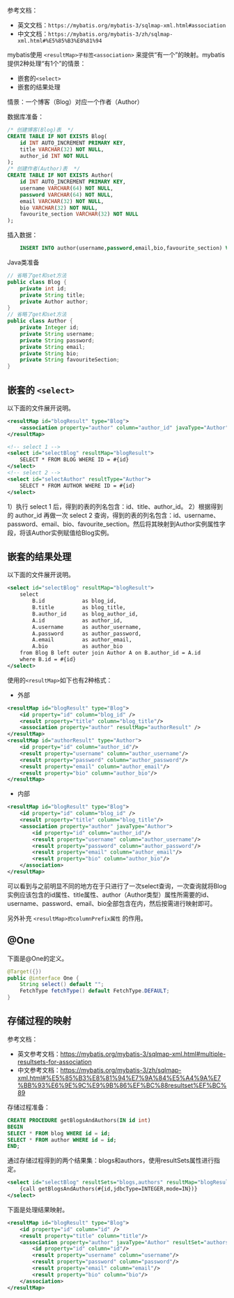 

参考文档：
- 英文文档：`https://mybatis.org/mybatis-3/sqlmap-xml.html#association`
- 中文文档：`https://mybatis.org/mybatis-3/zh/sqlmap-xml.html#%E5%85%B3%E8%81%94`

mybatis使用 `<resultMap>子标签<association>` 来提供“有一个”的映射。mybatis提供2种处理“有1个”的情景：
- 嵌套的`<select>`
- 嵌套的结果处理

情景：一个博客（Blog）对应一个作者（Author）

数据库准备：
```sql
/* 创建博客(Blog)表  */
CREATE TABLE IF NOT EXISTS Blog(
	id INT AUTO_INCREMENT PRIMARY KEY,
	title VARCHAR(32) NOT NULL,
	author_id INT NOT NULL
);
/* 创建作者(Author)表  */
CREATE TABLE IF NOT EXISTS Author(
	id INT AUTO_INCREMENT PRIMARY KEY,
	username VARCHAR(64) NOT NULL,
	password VARCHAR(64) NOT NULL,
	email VARCHAR(32) NOT NULL,
	bio VARCHAR(32) NOT NULL,
	favourite_section VARCHAR(32) NOT NULL
);
```
插入数据：
```sql
	INSERT INTO author(username,password,email,bio,favourite_section) VALUES("小明",123,"123456@qq.com","bio_0","favourite_section_0")
```
Java类准备
```java
// 省略了get和set方法
public class Blog {  
    private int id;  
    private String title;  
    private Author author;  
}
// 省略了get和set方法
public class Author {  
    private Integer id;  
    private String username;  
    private String password;  
    private String email;  
    private String bio;  
    private String favouriteSection;  
}
```

## 嵌套的 `<select>`

以下面的文件展开说明。
```xml
<resultMap id="blogResult" type="Blog">
    <association property="author" column="author_id" javaType="Author" select="selectAuthor"/>
</resultMap>

<!-- select 1 -->
<select id="selectBlog" resultMap="blogResult">
    SELECT * FROM BLOG WHERE ID = #{id}
</select>
<!-- select 2 -->
<select id="selectAuthor" resultType="Author">
    SELECT * FROM AUTHOR WHERE ID = #{id}
</select>
```

1）执行 select 1 后，得到的表的列名包含：id、title、author_id。
2）根据得到的 author_id 再做一次 select 2 查询，得到的表的列名包含：id、username、password、email、bio、favourite_section。然后将其映射到Author实例属性字段，将该Author实例赋值给Blog实例。

## 嵌套的结果处理

以下面的文件展开说明。
```xml
<select id="selectBlog" resultMap="blogResult">
    select
	    B.id            as blog_id,
	    B.title         as blog_title,
	    B.author_id     as blog_author_id,
	    A.id            as author_id,
	    A.username      as author_username,
	    A.password      as author_password,
	    A.email         as author_email,
	    A.bio           as author_bio
    from Blog B left outer join Author A on B.author_id = A.id
    where B.id = #{id}
</select>
```
使用的`<resultMap>`如下也有2种格式：
- 外部
```xml
<resultMap id="blogResult" type="Blog">
    <id property="id" column="blog_id" />
    <result property="title" column="blog_title"/>
    <association property="author" resultMap="authorResult" />
</resultMap>
<resultMap id="authorResult" type="Author">
    <id property="id" column="author_id"/>
    <result property="username" column="author_username"/>
    <result property="password" column="author_password"/>
    <result property="email" column="author_email"/>
    <result property="bio" column="author_bio"/>
</resultMap>
```
- 内部
```xml
<resultMap id="blogResult" type="Blog">
    <id property="id" column="blog_id" />
    <result property="title" column="blog_title"/>
    <association property="author" javaType="Author">
        <id property="id" column="author_id"/>
        <result property="username" column="author_username"/>
        <result property="password" column="author_password"/>
        <result property="email" column="author_email"/>
        <result property="bio" column="author_bio"/>
    </association>
</resultMap>
```

可以看到与之前明显不同的地方在于只进行了一次select查询，一次查询就将Blog实例应该包含的id属性、title属性、author（Author类型）属性所需要的id、username、password、email、bio全部包含在内，然后按需进行映射即可。

另外补充 `<resultMap>的columnPrefix属性` 的作用。

## @One

下面是@One的定义。
```java
@Target({})  
public @interface One {
	String select() default "";
	FetchType fetchType() default FetchType.DEFAULT;
}
```

## 存储过程的映射

参考文档：
- 英文参考文档：https://mybatis.org/mybatis-3/sqlmap-xml.html#multiple-resultsets-for-association
- 中文参考文档：https://mybatis.org/mybatis-3/zh/sqlmap-xml.html#%E5%85%B3%E8%81%94%E7%9A%84%E5%A4%9A%E7%BB%93%E6%9E%9C%E9%9B%86%EF%BC%88resultset%EF%BC%89

存储过程准备：
```sql
CREATE PROCEDURE getBlogsAndAuthors(IN id int)
BEGIN
SELECT * FROM blog WHERE id = id;
SELECT * FROM author WHERE id = id;
END;
```
通过存储过程得到的两个结果集：blogs和authors，使用resultSets属性进行指定。
```xml
<select id="selectBlog" resultSets="blogs,authors" resultMap="blogResult" statementType="CALLABLE">
    {call getBlogsAndAuthors(#{id,jdbcType=INTEGER,mode=IN})}
</select>
```
下面是处理结果映射。
```xml
<resultMap id="blogResult" type="Blog">
    <id property="id" column="id" />
    <result property="title" column="title"/>
    <association property="author" javaType="Author" resultSet="authors" column="id" foreignColumn="author_id">
        <id property="id" column="id"/>
        <result property="username" column="username"/>
        <result property="password" column="password"/>
        <result property="email" column="email"/>
        <result property="bio" column="bio"/>
    </association>
</resultMap>
```
